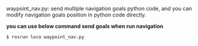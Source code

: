 

waypoint_nav.py: send multiple navigation goals python code, and you can modify navigation goals position in python code directly. </br>

**you can use below command send goals when run navigation**
```
$ rosrun loco waypoint_nav.py
```

